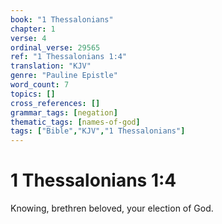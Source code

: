 ```yaml
---
book: "1 Thessalonians"
chapter: 1
verse: 4
ordinal_verse: 29565
ref: "1 Thessalonians 1:4"
translation: "KJV"
genre: "Pauline Epistle"
word_count: 7
topics: []
cross_references: []
grammar_tags: [negation]
thematic_tags: [names-of-god]
tags: ["Bible","KJV","1 Thessalonians"]
---
```


# 1 Thessalonians 1:4

Knowing, brethren beloved, your election of God.
